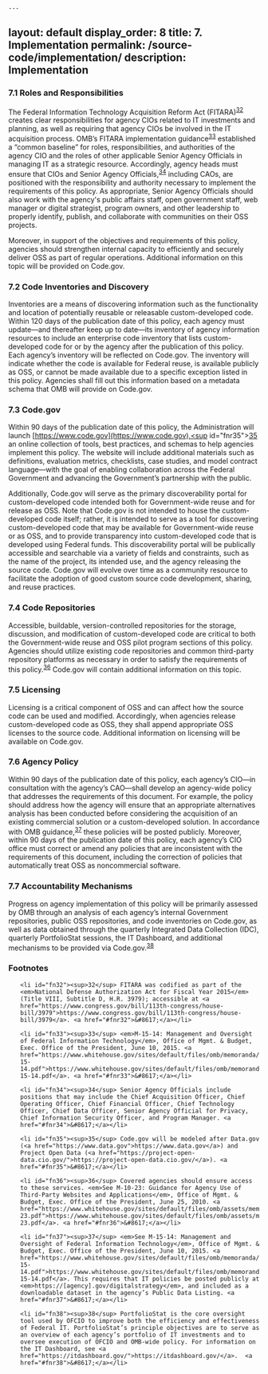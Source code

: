 	---
layout: default
display_order: 8
title: 7. Implementation
permalink: /source-code/implementation/
description: Implementation
---

### 7.1 Roles and Responsibilities

The Federal Information Technology Acquisition Reform Act (FITARA)<sup id="fnr32"><a href="#fn32">32</a></sup>  creates clear responsibilities for agency CIOs related to IT investments and planning, as well as requiring that agency CIOs be involved in the IT acquisition process. OMB’s FITARA implementation guidance<sup id="fnr33"><a href="#fn33">33</a></sup> established a “common baseline” for roles, responsibilities, and authorities of the agency CIO and the roles of other applicable Senior Agency Officials  in managing IT as a strategic resource. Accordingly, agency heads must ensure that CIOs and Senior Agency Officials,<sup id="fnr34"><a href="#fn34">34</a></sup> including CAOs, are positioned with the responsibility and authority necessary to implement the requirements of this policy. As appropriate, Senior Agency Officials should also work with the agency's public affairs staff, open government staff, web manager or digital strategist, program owners, and other leadership to properly identify, publish, and collaborate with communities on their OSS projects.

Moreover, in support of the objectives and requirements of this policy, agencies should strengthen internal capacity to efficiently and securely deliver OSS as part of regular operations. Additional information on this topic will be provided on Code.gov.

### 7.2 Code Inventories and Discovery

Inventories are a means of discovering information such as the functionality and location of potentially reusable or releasable custom-developed code. Within 120 days of the publication date of this policy, each agency must update—and thereafter keep up to date—its inventory of agency information resources to include an enterprise code inventory that lists custom-developed code for or by the agency after the publication of this policy. Each agency’s inventory will be reflected on Code.gov. The inventory will indicate whether the code is available for Federal reuse, is available publicly as OSS, or cannot be made available due to a specific exception listed in this policy. Agencies shall fill out this information based on a metadata schema that OMB will provide on Code.gov.

### 7.3 Code.gov

Within 90 days of the publication date of this policy, the Administration will launch [https://www.code.gov](https://www.code.gov),<sup id="fnr35"><a href="#fn35">35</a></sup> an online collection of tools, best practices, and schemas to help agencies implement this policy. The website will include additional materials such as definitions, evaluation metrics, checklists, case studies, and model contract language—with the goal of enabling collaboration across the Federal Government and advancing the Government’s partnership with the public.

Additionally, Code.gov will serve as the primary discoverability portal for custom-developed code intended both for Government-wide reuse and for release as OSS. Note that Code.gov is not intended to house the custom-developed code itself; rather, it is intended to serve as a tool for discovering custom-developed code that may be available for Government-wide reuse or as OSS, and to provide transparency into custom-developed code that is developed using Federal funds. This discoverability portal will be publically accessible and searchable via a variety of fields and constraints, such as the name of the project, its intended use, and the agency releasing the source code. Code.gov will evolve over time as a community resource to facilitate the adoption of good custom source code development, sharing, and reuse practices.

### 7.4 Code Repositories

Accessible, buildable, version-controlled repositories for the storage, discussion, and modification of custom-developed code are critical to both the Government-wide reuse and OSS pilot program sections of this policy. Agencies should utilize existing code repositories and common third-party repository platforms as necessary in order to satisfy the requirements of this policy.<sup id="fnr36"><a href="#fn36">36</a></sup> Code.gov will contain additional information on this topic.

### 7.5 Licensing

Licensing is a critical component of OSS and can affect how the source code can be used and modified. Accordingly, when agencies release custom-developed code as OSS, they shall append appropriate OSS licenses to the source code. Additional information on licensing will be available on Code.gov.

### 7.6 Agency Policy

Within 90 days of the publication date of this policy, each agency’s CIO—in consultation with the agency’s CAO—shall develop an agency-wide policy that addresses the requirements of this document. For example, the policy should address how the agency will ensure that an appropriate alternatives analysis has been conducted before considering the acquisition of an existing commercial solution or a custom-developed solution. In accordance with OMB guidance,<sup id="fnr37"><a href="#fn37">37</a></sup> these policies will be posted publicly. Moreover, within 90 days of the publication date of this policy, each agency’s CIO office must correct or amend any policies that are inconsistent with the requirements of this document, including the correction of policies that automatically treat OSS as noncommercial software.

### 7.7 Accountability Mechanisms 

Progress on agency implementation of this policy will be primarily assessed by OMB through an analysis of each agency’s internal Government repositories, public OSS repositories, and code inventories on Code.gov, as well as data obtained through the quarterly Integrated Data Collection (IDC), quarterly PortfolioStat sessions, the IT Dashboard, and additional mechanisms to be provided via Code.gov.<sup id="fnr38"><a href="#fn38">38</a></sup>


### Footnotes

<ul style="list-style-type:none">

	<li id="fn32"><sup>32</sup> FITARA was codified as part of the <em>National Defense Authorization Act for Fiscal Year 2015</em> (Title VIII, Subtitle D, H.R. 3979); accessible at <a href="https://www.congress.gov/bill/113th-congress/house-bill/3979">https://www.congress.gov/bill/113th-congress/house-bill/3979</a>. <a href="#fnr32">&#8617;</a></li>

	<li id="fn33"><sup>33</sup> <em>M-15-14: Management and Oversight of Federal Information Technology</em>, Office of Mgmt. & Budget, Exec. Office of the President, June 10, 2015. <a href="https://www.whitehouse.gov/sites/default/files/omb/memoranda/2015/m-15-14.pdf">https://www.whitehouse.gov/sites/default/files/omb/memoranda/2015/m-15-14.pdf</a>. <a href="#fnr33">&#8617;</a></li>

	<li id="fn34"><sup>34</sup> Senior Agency Officials include positions that may include the Chief Acquisition Officer, Chief Operating Officer, Chief Financial Officer, Chief Technology Officer, Chief Data Officer, Senior Agency Official for Privacy, Chief Information Security Officer, and Program Manager. <a href="#fnr34">&#8617;</a></li>

	<li id="fn35"><sup>35</sup> Code.gov will be modeled after Data.gov (<a href="https://www.data.gov">https://www.data.gov</a>) and Project Open Data (<a href="https://project-open-data.cio.gov/">https://project-open-data.cio.gov/</a>). <a href="#fnr35">&#8617;</a></li>

	<li id="fn36"><sup>36</sup> Covered agencies should ensure access to these services. <em>See M-10-23: Guidance for Agency Use of Third-Party Websites and Applications</em>, Office of Mgmt. & Budget, Exec. Office of the President, June 25, 2010. <a href="https://www.whitehouse.gov/sites/default/files/omb/assets/memoranda_2010/m10-23.pdf">https://www.whitehouse.gov/sites/default/files/omb/assets/memoranda_2010/m10-23.pdf</a>. <a href="#fnr36">&#8617;</a></li>

	<li id="fn37"><sup>37</sup> <em>See M-15-14: Management and Oversight of Federal Information Technology</em>, Office of Mgmt. & Budget, Exec. Office of the President, June 10, 2015. <a href="https://www.whitehouse.gov/sites/default/files/omb/memoranda/2015/m-15-14.pdf">https://www.whitehouse.gov/sites/default/files/omb/memoranda/2015/m-15-14.pdf</a>. This requires that IT policies be posted publicly at <em>https://[agency].gov/digitalstrategy</em>, and included as a downloadable dataset in the agency’s Public Data Listing. <a href="#fnr37">&#8617;</a></li>

	<li id="fn38"><sup>38</sup> PortfolioStat is the core oversight tool used by OFCIO to improve both the efficiency and effectiveness of Federal IT. PortfolioStat’s principle objectives are to serve as an overview of each agency’s portfolio of IT investments and to oversee execution of OFCIO and OMB-wide policy. For information on the IT Dashboard, see <a href="https://itdashboard.gov/">https://itdashboard.gov/</a>.  <a href="#fnr38">&#8617;</a></li>

</ul>

